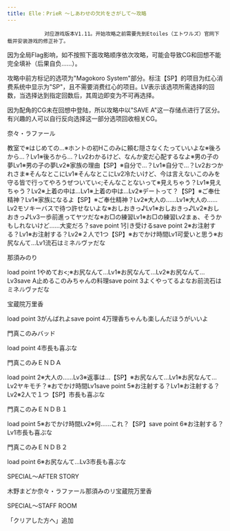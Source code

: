 ```yaml
---
title: Elle：PrieR ～しあわせの欠片をさがして～攻略
---
```


                对应游戏版本V1.11。开始攻略之前需要先到Etoiles（エトワルズ）官网下载并安装游戏的修正补丁。

因为全局Flag影响，如不按照下面攻略顺序依次攻略，可能会导致CG和回想不能完全填补（后果自负……）。

攻略中前方标记的选项为"Magokoro System"部分。标注【SP】的项目为红心消费系统中显示为"SP"，且不需要消费红心的项目。LV表示该选项所需选择的回数，当选择达到指定回数后，其周边即变为不可再选择。

因为配角的CG未在回想中登陆，所以攻略中以"SAVE A"这一存储点进行了区分。有兴趣的人可以自行反向选择这一部分选项回收相关CG。

奈々・ラファール

教室で※はじめての…※ホントの初Hこのみに頼む隠さなくたっていいよな※後ろから…？Lv1※後ろから…？Lv2わかるけど、なんか変だ心配するなよ※男の子の夢Lv1※男の子の夢Lv2※家族の理由【SP】※自分で…？Lv1※自分で…？Lv2おつかれさま※そんなとこにLv1※そんなとこにLv2冷たいけど、今は言えないこのみを守る皆で行ってやろうぜついてい<;そんなことないって※見えちゃう？Lv1※見えちゃう？Lv2※上着の中は…Lv1※上着の中は…Lv2※デー卜って？【SP】※ご奉仕精神？Lv1※家族になるよ【SP】※ご奉仕精神？Lv2※大人の……Lv1※大人の……Lv2モソキーバスで待つ許せないよな※おしおきっ♪Lv1※おしおきっ♪Lv2※おしおきっ♪Lv3ー歩前進ってヤツだな※お□の練習Lv1※お□の練習Lv2まぁ、そうかもしれないけど……大変だろ？save point 1引き受けるsave point 2※お注射する？Lv1※お注射する？Lv2※２人で1つ【SP】※おでかけ時間Lv1可愛いと思う※お尻なんて…Lv1流石はミネﾉﾚヴァだな

那須みのり

load point 1やめてお<;※お尻なんて…Lv1※お尻なんて…Lv2※お尻なんて…Lv3save A止めるこのみちゃんの料理save point 3よくやってるよなお前流石はミネﾉﾚヴァだな

宝蔵院万里香

load point 3がんばれよsave point 4万理香ちゃんも楽しんだほうがいいよ

門真このみバッド

load point 4市長も喜ぶな

門真このみＥＮＤＡ

load point 2※大人の……Lv3※返事は…【SP】※お尻なんて…Lv1※お尻なんて…Lv2ヤキモチ？※おでかけ時間Lv1save point 5※お注射する？Lv1※お注射する？Lv2※2人で１つ【SP】市長も喜ぶな

門真このみＥＮＤＢ１

load point 5※おでかけ時間Lv2※何……これ？【SP】save point 6※お注射する？Lv1市長も喜ぶな

門真このみＥＮＤＢ２

load point 6※お尻なんて…Lv3市長も喜ぶな

SPECIAL～AFTER STORY

木野まどか奈々・ラファール那須みのリ宝蔵院万里香

SPECIAL～STAFF ROOM

「クリアした方へ」追加
              
